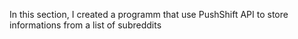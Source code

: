 In this section, I created a programm that use PushShift API to store informations from a list of subreddits
